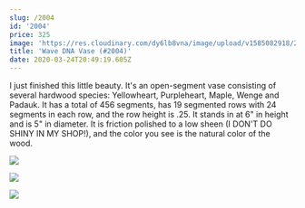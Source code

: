 ```yaml
---
slug: /2004
id: '2004'
price: 325
image: 'https://res.cloudinary.com/dy6lb8vna/image/upload/v1585082918/2004a_2.jpg'
title: 'Wave DNA Vase (#2004)'
date: 2020-03-24T20:49:19.605Z
---
```

I just finished this little beauty.  It's an open-segment vase consisting of several hardwood species: Yellowheart, Purpleheart, Maple, Wenge and Padauk.  It has a total of 456 segments, has 19 segmented rows with 24 segments in each row, and the row height is .25.  It stands in at 6" in height and is 5" in diameter.  It is friction polished to a low sheen (I DON'T DO SHINY IN MY SHOP!), and the color you see is the natural color of the wood.

![](https://res.cloudinary.com/dy6lb8vna/image/upload/v1585083268/2004b.jpg)

![](https://res.cloudinary.com/dy6lb8vna/image/upload/v1585083391/IMG_7435.jpg)

![](https://res.cloudinary.com/dy6lb8vna/image/upload/v1585083431/IMG_7454.jpg)